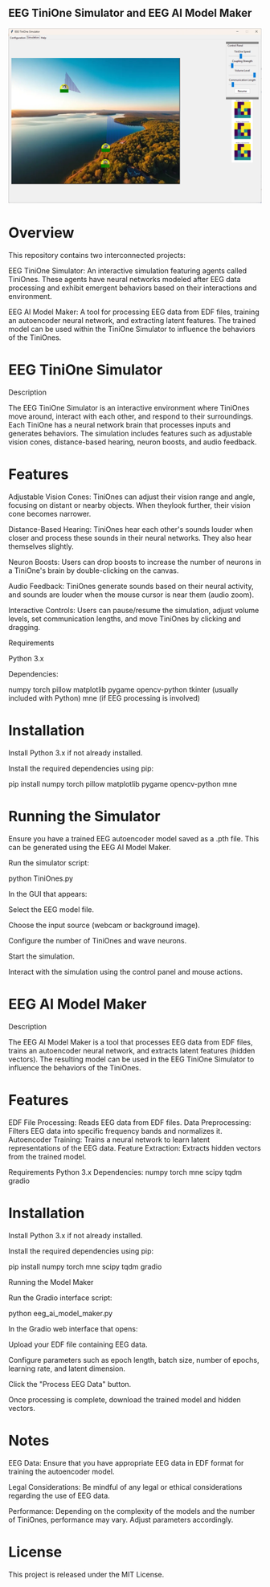 ## EEG TiniOne Simulator and EEG AI Model Maker

![Description of tiniones](./tiniones.png)


# Overview

This repository contains two interconnected projects:

EEG TiniOne Simulator: An interactive simulation featuring agents called TiniOnes. These agents have neural networks modeled after
EEG data processing and exhibit emergent behaviors based on their interactions and environment.

EEG AI Model Maker: A tool for processing EEG data from EDF files, training an autoencoder neural network, and extracting latent 
features. The trained model can be used within the TiniOne Simulator to influence the behaviors of the TiniOnes.

# EEG TiniOne Simulator

Description

The EEG TiniOne Simulator is an interactive environment where TiniOnes move around, interact with each other, and respond to their
surroundings. Each TiniOne has a neural network brain that processes inputs and generates behaviors. The simulation includes
features such as adjustable vision cones, distance-based hearing, neuron boosts, and audio feedback.

# Features

Adjustable Vision Cones: TiniOnes can adjust their vision range and angle, focusing on distant or nearby objects. When theylook further, their vision cone becomes narrower.

Distance-Based Hearing: TiniOnes hear each other's sounds louder when closer and process these sounds in their neural networks. They also hear themselves slightly.

Neuron Boosts: Users can drop boosts to increase the number of neurons in a TiniOne's brain by double-clicking on the canvas.

Audio Feedback: TiniOnes generate sounds based on their neural activity, and sounds are louder when the mouse cursor is near them (audio zoom).

Interactive Controls: Users can pause/resume the simulation, adjust volume levels, set communication lengths, and move TiniOnes by clicking and dragging.

Requirements

Python 3.x

Dependencies:

numpy
torch
pillow
matplotlib
pygame
opencv-python
tkinter (usually included with Python)
mne (if EEG processing is involved)

# Installation

Install Python 3.x if not already installed.

Install the required dependencies using pip:

pip install numpy torch pillow matplotlib pygame opencv-python mne

# Running the Simulator

Ensure you have a trained EEG autoencoder model saved as a .pth file. This can be generated using the EEG AI Model Maker.

Run the simulator script:

python TiniOnes.py

In the GUI that appears:

Select the EEG model file.

Choose the input source (webcam or background image).

Configure the number of TiniOnes and wave neurons.

Start the simulation.

Interact with the simulation using the control panel and mouse actions.

# EEG AI Model Maker

Description

The EEG AI Model Maker is a tool that processes EEG data from EDF files, trains an autoencoder neural network, and extracts latent features
(hidden vectors). The resulting model can be used in the EEG TiniOne Simulator to influence the behaviors of the TiniOnes.

# Features

EDF File Processing: Reads EEG data from EDF files.
Data Preprocessing: Filters EEG data into specific frequency bands and normalizes it.
Autoencoder Training: Trains a neural network to learn latent representations of the EEG data.
Feature Extraction: Extracts hidden vectors from the trained model.

Requirements
Python 3.x
Dependencies:
numpy
torch
mne
scipy
tqdm
gradio

# Installation

Install Python 3.x if not already installed.

Install the required dependencies using pip:

pip install numpy torch mne scipy tqdm gradio

Running the Model Maker

Run the Gradio interface script:

python eeg_ai_model_maker.py

In the Gradio web interface that opens:

Upload your EDF file containing EEG data.

Configure parameters such as epoch length, batch size, number of epochs, learning rate, and latent dimension.

Click the "Process EEG Data" button.

Once processing is complete, download the trained model and hidden vectors.

# Notes

EEG Data: Ensure that you have appropriate EEG data in EDF format for training the autoencoder model.

Legal Considerations: Be mindful of any legal or ethical considerations regarding the use of EEG data.

Performance: Depending on the complexity of the models and the number of TiniOnes, performance may vary. Adjust parameters accordingly.

# License

This project is released under the MIT License.

